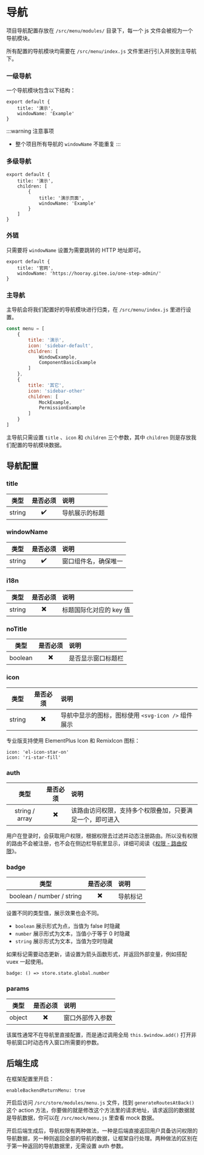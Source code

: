 # 导航

项目导航配置存放在 `/src/menu/modules/` 目录下，每一个 js 文件会被视为一个导航模块。

所有配置的导航模块均需要在 `/src/menu/index.js` 文件里进行引入并放到主导航下。

### 一级导航

一个导航模块包含以下结构：

```js:no-line-numbers
export default {
    title: '演示',
    windowName: 'Example'
}
```

:::warning 注意事项
- 整个项目所有导航的 `windowName` 不能重复
:::

### 多级导航

```js:no-line-numbers
export default {
    title: '演示',
    children: [
        {
            title: '演示页面',
            windowName: 'Example'
        }
    ]
}
```

### 外链

只需要将 `windowName` 设置为需要跳转的 HTTP 地址即可。

```js:no-line-numbers
export default {
    title: '官网',
    windowName: 'https://hooray.gitee.io/one-step-admin/'
}
```

### 主导航

主导航会将我们配置好的导航模块进行归类，在 `/src/menu/index.js` 里进行设置。

```js
const menu = [
    {
        title: '演示',
        icon: 'sidebar-default',
        children: [
            WindowExample,
            ComponentBasicExample
        ]
    },
    {
        title: '其它',
        icon: 'sidebar-other'
        children: [
            MockExample,
            PermissionExample
        ]
    }
]
```

主导航只需设置 `title` 、`icon` 和 `children` 三个参数，其中 `children` 则是存放我们配置的导航模块数据。

## 导航配置

### title

|  类型  | 是否必须 | 说明           |
| :----: | :------: | :------------- |
| string |    ✔️     | 导航展示的标题 |

### windowName

|  类型  | 是否必须 | 说明                 |
| :----: | :------: | :------------------- |
| string |    ✔️     | 窗口组件名，确保唯一 |

### i18n <Badge type="tip" text="专业版" vertical="top" />

|  类型  | 是否必须 | 说明                    |
| :----: | :------: | :---------------------- |
| string |    ✖️     | 标题国际化对应的 key 值 |

### noTitle <Badge type="tip" text="专业版" vertical="top" />

|  类型   | 是否必须 | 说明               |
| :-----: | :------: | :----------------- |
| boolean |    ✖️     | 是否显示窗口标题栏 |

### icon

|  类型  | 是否必须 | 说明                                               |
| :----: | :------: | :------------------------------------------------- |
| string |    ✖️     | 导航中显示的图标，图标使用 `<svg-icon />` 组件展示 |

专业版支持使用 ElementPlus Icon 和 RemixIcon 图标：

```js:no-line-numbers
icon: 'el-icon-star-on'
icon: 'ri-star-fill'
```

### auth

|      类型      | 是否必须 | 说明                                                     |
| :------------: | :------: | :------------------------------------------------------- |
| string / array |    ✖️     | 该路由访问权限，支持多个权限叠加，只要满足一个，即可进入 |

用户在登录时，会获取用户权限，根据权限去过滤并动态注册路由。所以没有权限的路由不会被注册，也不会在侧边栏导航里显示，详细可阅读《[权限 - 路由权限](permission.md#路由权限)》。

### badge <Badge type="tip" text="专业版" vertical="top" />

|           类型            | 是否必须 | 说明     |
| :-----------------------: | :------: | :------- |
| boolean / number / string |    ✖️     | 导航标记 |

设置不同的类型值，展示效果也会不同。

- `boolean` 展示形式为点，当值为 false 时隐藏
- `number` 展示形式为文本，当值小于等于 0 时隐藏
- `string` 展示形式为文本，当值为空时隐藏

如果标记需要动态更新，请设置为箭头函数形式，并返回外部变量，例如搭配 vuex 一起使用。

```js:no-line-numbers
badge: () => store.state.global.number
```

### params

|  类型  | 是否必须 | 说明             |
| :----: | :------: | :--------------- |
| object |    ✖️     | 窗口外部传入参数 |

该属性通常不在导航里直接配置，而是通过调用全局 `this.$window.add()` 打开非导航窗口时动态传入窗口所需要的参数。

## 后端生成

在框架配置里开启：

```js:no-number-lines
enableBackendReturnMenu: true
```

开启后访问 `/src/store/modules/menu.js` 文件，找到 `generateRoutesAtBack()` 这个 action 方法，你要做的就是修改这个方法里的请求地址，请求返回的数据就是导航数据，你可以在 `/src/mock/menu.js` 里查看 mock 数据。

开启后端生成后，导航权限有两种做法，一种是后端直接返回用户具备访问权限的导航数据，另一种则返回全部的导航的数据，让框架自行处理。两种做法的区别在于第一种返回的导航数据里，无需设置 auth 参数。